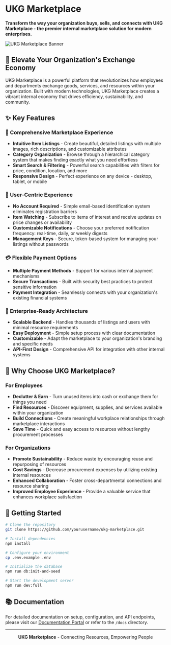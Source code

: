 # UKG Marketplace

**Transform the way your organization buys, sells, and connects with UKG Marketplace - the premier internal marketplace solution for modern enterprises.**

![UKG Marketplace Banner](https://via.placeholder.com/1200x300)

## 🚀 Elevate Your Organization's Exchange Economy

UKG Marketplace is a powerful platform that revolutionizes how employees and departments exchange goods, services, and resources within your organization. Built with modern technologies, UKG Marketplace creates a vibrant internal economy that drives efficiency, sustainability, and community.

## ✨ Key Features

### 🛒 Comprehensive Marketplace Experience
- **Intuitive Item Listings** - Create beautiful, detailed listings with multiple images, rich descriptions, and customizable attributes
- **Category Organization** - Browse through a hierarchical category system that makes finding exactly what you need effortless
- **Smart Search & Filtering** - Powerful search capabilities with filters for price, condition, location, and more
- **Responsive Design** - Perfect experience on any device - desktop, tablet, or mobile

### 📱 User-Centric Experience
- **No Account Required** - Simple email-based identification system eliminates registration barriers
- **Item Watching** - Subscribe to items of interest and receive updates on price changes or availability
- **Customizable Notifications** - Choose your preferred notification frequency: real-time, daily, or weekly digests
- **Management Keys** - Secure, token-based system for managing your listings without passwords

### 💳 Flexible Payment Options
- **Multiple Payment Methods** - Support for various internal payment mechanisms
- **Secure Transactions** - Built with security best practices to protect sensitive information
- **Payment Integration** - Seamlessly connects with your organization's existing financial systems

### 🔧 Enterprise-Ready Architecture
- **Scalable Backend** - Handles thousands of listings and users with minimal resource requirements
- **Easy Deployment** - Simple setup process with clear documentation
- **Customizable** - Adapt the marketplace to your organization's branding and specific needs
- **API-First Design** - Comprehensive API for integration with other internal systems

## 🌟 Why Choose UKG Marketplace?

### For Employees
- **Declutter & Earn** - Turn unused items into cash or exchange them for things you need
- **Find Resources** - Discover equipment, supplies, and services available within your organization
- **Build Connections** - Create meaningful workplace relationships through marketplace interactions
- **Save Time** - Quick and easy access to resources without lengthy procurement processes

### For Organizations
- **Promote Sustainability** - Reduce waste by encouraging reuse and repurposing of resources
- **Cost Savings** - Decrease procurement expenses by utilizing existing internal resources
- **Enhanced Collaboration** - Foster cross-departmental connections and resource sharing
- **Improved Employee Experience** - Provide a valuable service that enhances workplace satisfaction

## 🚀 Getting Started

```bash
# Clone the repository
git clone https://github.com/yourusername/ukg-marketplace.git

# Install dependencies
npm install

# Configure your environment
cp .env.example .env

# Initialize the database
npm run db:init-and-seed

# Start the development server
npm run dev:full
```

## 📚 Documentation

For detailed documentation on setup, configuration, and API endpoints, please visit our [Documentation Portal](https://github.com/yourusername/ukg-marketplace/wiki) or refer to the `/docs` directory.

---

<p align="center">
  <strong>UKG Marketplace</strong> - Connecting Resources, Empowering People
</p>
